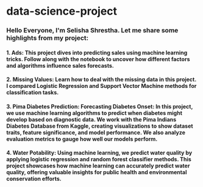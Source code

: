# data-science-project 
### Hello Everyone, I'm Selisha Shrestha. Let me share some highlights from my project:
#### 1. Ads: This project dives into predicting sales using machine learning tricks. Follow along with the notebook to uncover how different factors and algorithms influence sales forecasts.
#### 2. Missing Values:  Learn how to deal with the missing data in this project. I compared Logistic Regression and Support Vector Machine methods for classification tasks.
#### 3. Pima Diabetes Prediction: Forecasting Diabetes Onset: In this project, we use machine learning algorithms to predict when diabetes might develop based on diagnostic data. We work with the Pima Indians Diabetes Database from Kaggle, creating visualizations to show dataset traits, feature significance, and model performance. We also analyze evaluation metrics to gauge how well our models perform.
#### 4. Water Potability: Using machine learning, we predict water quality by applying logistic regression and random forest classifier methods. This project showcases how machine learning can accurately predict water quality, offering valuable insights for public health and environmental conservation efforts.
